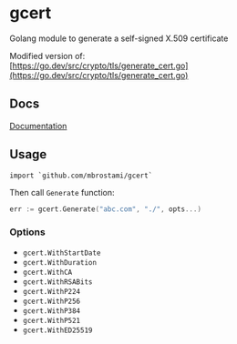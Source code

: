 # gcert
Golang module to generate a self-signed X.509 certificate

Modified version of:  
[https://go.dev/src/crypto/tls/generate_cert.go](https://go.dev/src/crypto/tls/generate_cert.go)

## Docs
[Documentation](https://pkg.go.dev/github.com/mbrostami/gcert)
## Usage
```
import `github.com/mbrostami/gcert`
```
Then call `Generate` function: 
```go
err := gcert.Generate("abc.com", "./", opts...)
```

### Options
- `gcert.WithStartDate`
- `gcert.WithDuration`
- `gcert.WithCA`
- `gcert.WithRSABits`
- `gcert.WithP224`
- `gcert.WithP256`
- `gcert.WithP384`
- `gcert.WithP521`
- `gcert.WithED25519`
